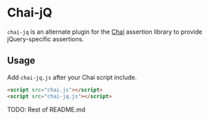 Chai-jQ
=======

`chai-jq` is an alternate plugin for the [Chai](http://chaijs.com/) assertion
library to provide jQuery-specific assertions.

## Usage

Add `chai-jq.js` after your Chai script include.

```html
<script src="chai.js"></script>
<script src="chai-jq.js"></script>
```

TODO: Rest of README.md
